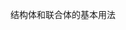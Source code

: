 <!--
 * @Description: In User Settings Edit
 * @Author: your name
 * @Date: 2019-10-04 22:33:45
 * @LastEditTime: 2022-03-17 01:31:34
 * @LastEditors: JackChouis
 -->
 结构体和联合体的基本用法
 
